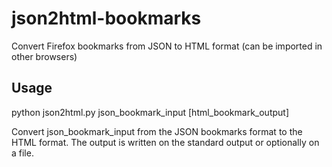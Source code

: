 json2html-bookmarks
===================

Convert Firefox bookmarks from JSON to HTML format (can be imported in other browsers)

Usage
-----

python json2html.py json_bookmark_input [html_bookmark_output]

Convert json_bookmark_input from the JSON bookmarks format to the HTML format.
The output is written on the standard output or optionally on a file.


